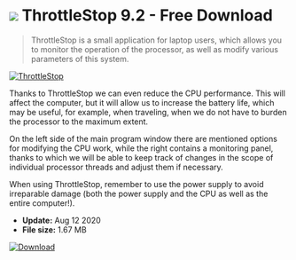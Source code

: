 # ![](https://cdn.softexe.net/static/icon/4/throttlestop-8226.png) ThrottleStop 9.2 - Free Download

> ThrottleStop is a small application for laptop users, which allows you to monitor the operation of the processor, as well as modify various parameters of this system.

[![ThrottleStop](https://gallery.dpcdn.pl/imgc/Tools/84727/g_-_420x350_1.5_-_xe3719c36-bdac-4d7d-aae8-50f9d123f6c2.jpg)](https://softexe.net/win/system/other/throttlestop:hbbf.html)

Thanks to ThrottleStop we can even reduce the CPU performance. This will affect the computer, but it will allow us to increase the battery life, which may be useful, for example, when traveling, when we do not have to burden the processor to the maximum extent.
 
 On the left side of the main program window there are mentioned options for modifying the CPU work, while the right contains a monitoring panel, thanks to which we will be able to keep track of changes in the scope of individual processor threads and adjust them if necessary.
 
 When using ThrottleStop, remember to use the power supply to avoid irreparable damage (both the power supply and the CPU as well as the entire computer!).


- **Update:** Aug 12 2020
- **File size:** 1.67 MB

[![Download](https://cdn.softexe.net/static/img/download.png)](https://softexe.net/win/system/other/throttlestop:hbbf.html)

